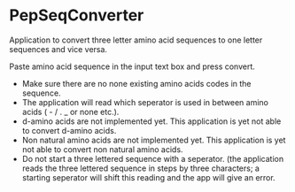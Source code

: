 # PepSeqConverter
Application to convert three letter amino acid sequences to one letter sequences and vice versa.

Paste amino acid sequence in the input text box and press convert.

- Make sure there are no none existing amino acids codes in the sequence. 
- The application will read which seperator is used in between amino acids ( - / . _ or none etc.).
- d-amino acids are not implemented yet. This application is yet not able to convert d-amino acids.
- Non natural amino acids are not implemented yet. This application is yet not able to convert non natural amino acids.
- Do not start a three lettered sequence with a seperator. (the application reads the three lettered sequence in steps by three characters; a starting seperator will shift this reading and the app will give an error.

